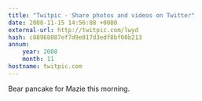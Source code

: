 ```yaml
---
title: "Twitpic - Share photos and videos on Twitter"
date: 2008-11-15 14:56:08 +0000
external-url: http://twitpic.com/lwyd
hash: c88968087ef7d9e017d3edf8bf00b213
annum:
    year: 2008
    month: 11
hostname: twitpic.com
---
```


Bear pancake for Mazie this morning. 
